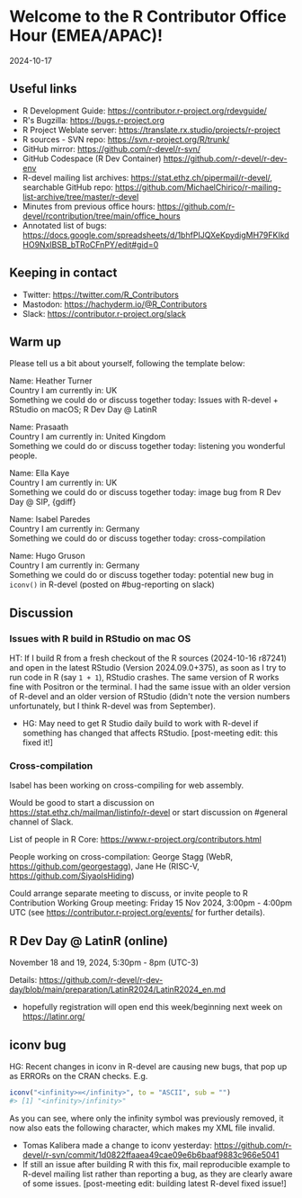 # Welcome to the R Contributor Office Hour (EMEA/APAC)! 
2024-10-17

## Useful links 

 * R Development Guide: https://contributor.r-project.org/rdevguide/ 
 * R's Bugzilla: https://bugs.r-project.org 
 * R Project Weblate server: https://translate.rx.studio/projects/r-project 
 * R sources - SVN repo: https://svn.r-project.org/R/trunk/ 
 * GitHub mirror: https://github.com/r-devel/r-svn/ 
 * GitHub Codespace (R Dev Container) https://github.com/r-devel/r-dev-env 
 * R-devel mailing list archives: https://stat.ethz.ch/pipermail/r-devel/, searchable GitHub repo: https://github.com/MichaelChirico/r-mailing-list-archive/tree/master/r-devel 
 * Minutes from previous office hours: https://github.com/r-devel/rcontribution/tree/main/office_hours 
 * Annotated list of bugs: https://docs.google.com/spreadsheets/d/1bhfPIJQXeKpydigMH79FKIkdHO9NxlBSB_bTRoCFnPY/edit#gid=0

## Keeping in contact 

 * Twitter: https://twitter.com/R_Contributors  
 * Mastodon: https://hachyderm.io/@R_Contributors  
 * Slack: https://contributor.r-project.org/slack 

## Warm up 

Please tell us a bit about yourself, following the template below: 

Name: Heather Turner    
Country I am currently in: UK   
Something we could do or discuss together today: Issues with R-devel + RStudio on macOS; R Dev Day @ LatinR 

Name:  Prasaath  
Country I am currently in: United Kingdom  
Something we could do or discuss together today: listening you wonderful people.  

Name: Ella Kaye  
Country I am currently in: UK  
Something we could do or discuss together today: image bug from R Dev Day @ SIP, {gdiff}

Name: Isabel Paredes  
Country I am currently in: Germany  
Something we could do or discuss together today: cross-compilation

Name: Hugo Gruson  
Country I am currently in: Germany  
Something we could do or discuss together today: potential new bug in `iconv()` in R-devel (posted on #bug-reporting on slack)

## Discussion

### Issues with R build in RStudio on mac OS

HT: If I build R from a fresh checkout of the R sources (2024-10-16 r87241) and open in the latest RStudio (Version 2024.09.0+375), as soon as I try to run code in R (say `1 + 1`), RStudio crashes. The same version of R works fine with Positron or the terminal. I had the same issue with an older version of R-devel and an older version of RStudio (didn't note the version numbers unfortunately, but I think R-devel was from September). 

- HG: May need to get R Studio daily build to work with R-devel if something has changed that affects RStudio. [post-meeting edit: this fixed it!]

### Cross-compilation

Isabel has been working on cross-compiling for web assembly. 

Would be good to start a discussion on https://stat.ethz.ch/mailman/listinfo/r-devel or start discussion on #general channel of Slack.

List of people in R Core: https://www.r-project.org/contributors.html

People working on cross-compilation: George Stagg (WebR, https://github.com/georgestagg), Jane He (RISC-V, https://github.com/SiyaoIsHiding)

Could arrange separate meeting to discuss, or invite people to R Contribution Working Group meeting: Friday 15 Nov 2024, 3:00pm - 4:00pm UTC (see https://contributor.r-project.org/events/ for further details).

## R Dev Day @ LatinR (online)

November 18 and 19, 2024, 5:30pm - 8pm (UTC-3)

Details: https://github.com/r-devel/r-dev-day/blob/main/preparation/LatinR2024/LatinR2024_en.md

- hopefully registration will open end this week/beginning next week on https://latinr.org/

## iconv bug 

HG: Recent changes in iconv in R-devel are causing new bugs, that pop up as ERRORs on the CRAN checks. E.g.

```r
iconv("<infinity>∞</infinity>", to = "ASCII", sub = "")
#> [1] "<infinity>/infinity>"
```

As you can see, where only the infinity symbol was previously removed, it now also eats the following character, which makes my XML file invalid. 

- Tomas Kalibera made a change to iconv yesterday: https://github.com/r-devel/r-svn/commit/1d0822ffaaea49cae09e6b6baaf9883c966e5041
- If still an issue after building R with this fix, mail reproducible example to R-devel mailing list rather than reporting a bug, as they are clearly aware of some issues. [post-meeting edit: building latest R-devel fixed issue!]
